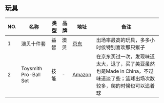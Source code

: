 玩具
---

NO. | 名称 | 类型 | 品牌 | 地址 | 备注
--- | --- | --- | --- | --- | --- 
1 | 澳贝十件套 | 益智 | 澳贝 | [京东](https://item.jd.com/1099858.html) | 出场率最高的玩具，多多小时侯特别喜欢那只猴子 
2 | Toysmith Pro-Ball Set | 技能 | - | [Amazon](https://www.amazon.com/gp/product/B000PXP3DQ) | 在京东买过一次，发现味道太大，退了，买了美亚虽然也是Made in China，不过味道淡了些；篮球出场次数较多，爬的时候也可以追着球

